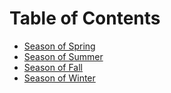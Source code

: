 # Table of Contents


* [Season of Spring](/quest/quest-Spring.md)
* [Season of Summer](/quest/quest-Summer.md)
* [Season of Fall](/quest/quest-Fall.md)
* [Season of Winter](/quest/quest-Winter.md)
 

